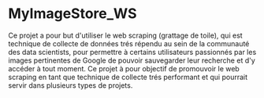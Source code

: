 # MyImageStore_WS
Ce projet a pour but d'utiliser le web scraping (grattage de toile), qui est technique de collecte de données trés répendu au sein de la communauté des data scientists, pour permettre à certains utilisateurs passionnés par les images pertinentes de Google de pouvoir sauvegarder leur recherche et d'y accéder à tout moment. Ce projet à pour objectif de promouvoir le web scraping en tant que technique de collecte trés performant et qui pourrait servir dans plusieurs types de projets.
